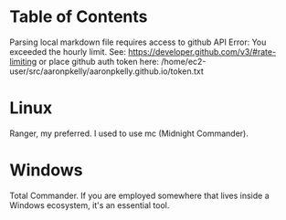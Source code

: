 
Table of Contents
=================

Parsing local markdown file requires access to github API
Error: You exceeded the hourly limit. See: https://developer.github.com/v3/#rate-limiting
or place github auth token here: /home/ec2-user/src/aaronpkelly/aaronpkelly.github.io/token.txt



# Linux
Ranger, my preferred.
I used to use mc (Midnight Commander).

# Windows
Total Commander. If you are employed somewhere that lives inside a Windows
ecosystem, it's an essential tool.
